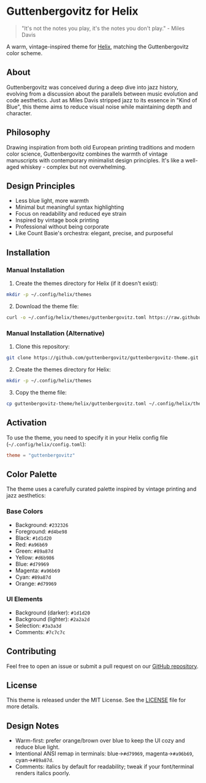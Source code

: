 # Guttenbergovitz for Helix

> "It's not the notes you play, it's the notes you don't play." - Miles Davis

A warm, vintage-inspired theme for [Helix](https://helix-editor.com/), matching the Guttenbergovitz color scheme.

## About

Guttenbergovitz was conceived during a deep dive into jazz history, evolving from a discussion about the parallels between music evolution and code aesthetics. Just as Miles Davis stripped jazz to its essence in "Kind of Blue", this theme aims to reduce visual noise while maintaining depth and character.

## Philosophy

Drawing inspiration from both old European printing traditions and modern color science, Guttenbergovitz combines the warmth of vintage manuscripts with contemporary minimalist design principles. It's like a well-aged whiskey - complex but not overwhelming.

## Design Principles

- Less blue light, more warmth
- Minimal but meaningful syntax highlighting
- Focus on readability and reduced eye strain
- Inspired by vintage book printing
- Professional without being corporate
- Like Count Basie's orchestra: elegant, precise, and purposeful

## Installation

### Manual Installation

1. Create the themes directory for Helix (if it doesn't exist):
```bash
mkdir -p ~/.config/helix/themes
```

2. Download the theme file:
```bash
curl -o ~/.config/helix/themes/guttenbergovitz.toml https://raw.githubusercontent.com/guttenbergovitz/guttenbergovitz-theme/main/helix/guttenbergovitz.toml
```

### Manual Installation (Alternative)

1. Clone this repository:
```bash
git clone https://github.com/guttenbergovitz/guttenbergovitz-theme.git
```

2. Create the themes directory for Helix:
```bash
mkdir -p ~/.config/helix/themes
```

3. Copy the theme file:
```bash
cp guttenbergovitz-theme/helix/guttenbergovitz.toml ~/.config/helix/themes/
```

## Activation

To use the theme, you need to specify it in your Helix config file (`~/.config/helix/config.toml`):

```toml
theme = "guttenbergovitz"
```

## Color Palette

The theme uses a carefully curated palette inspired by vintage printing and jazz aesthetics:

### Base Colors
- Background: `#232326`
- Foreground: `#d4be98`
- Black: `#1d1d20`
- Red: `#a96b69`
- Green: `#89a87d`
- Yellow: `#d6b986`
- Blue: `#d79969`
- Magenta: `#a96b69`
- Cyan: `#89a87d`
- Orange: `#d79969`

### UI Elements
- Background (darker): `#1d1d20`
- Background (lighter): `#2a2a2d`
- Selection: `#3a3a3d`
- Comments: `#7c7c7c`

## Contributing

Feel free to open an issue or submit a pull request on our [GitHub repository](https://github.com/guttenbergovitz/guttenbergovitz-theme).

## License

This theme is released under the MIT License. See the [LICENSE](../LICENSE) file for more details. 
## Design Notes

- Warm-first: prefer orange/brown over blue to keep the UI cozy and reduce blue light.
- Intentional ANSI remap in terminals: blue→`#d79969`, magenta→`#a96b69`, cyan→`#89a87d`.
- Comments: italics by default for readability; tweak if your font/terminal renders italics poorly.
